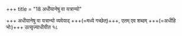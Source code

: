 +++
title = "18 अधीयानेषु वा यत्रान्यो"

+++
अधीयानेषु वा यत्रान्यो व्यवेयाद् +++(=मध्ये गच्छेत्)+++, एतम् एव शब्दम् +++(=अधीहि भोः)+++ उत्सृज्याधीयीत १८